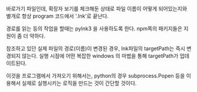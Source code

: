 
바로가기 파일인데, 
확장자 보기를 체크해둔 상태로 파일 이름이 어떻게 되어있는지와 별개로
항상 program 코드에서 '.lnk'로 끝난다.

경로를 읽는 등의 작업을 할때는 pylnk3 을 사용하도록 한다.
npm쪽의 패키지들은 지원이 좀 더 약하다.

참조하고 있던 실제 파일의 경로(이름)이 변경된 경우, lnk파일의 targetPath는 즉시 변경되지 않는다.
실행 시점에 어떤 복잡한 windows 의 마법을 통해 targetPath가 업데이트된다.

이것을 프로그램에서 가져오기 위해서는, python의 경우 subprocess.Popen 등을 이용해서 실제로 실행시키는 로직을 만드는 것이 간단할 것이다.